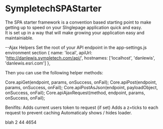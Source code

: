 SympletechSPAStarter
====================

The SPA starter framework is a convention based starting point to make getting up to speed on your SInglepage application quick and easy.  
It is set up in a way that will make growing your application easy and maintainiable.



--Ajax Helpers
Set the root of your API endpoint in the app-settings.js environment section
{
    name: 'local',
    apiUrl: 'http://danlewis.sympletech.com/api/',
    hostnames: ['localhost', 'danlewis', 'danlewis.esri.com']
},

Then you can use the following helper methods:

Core.apiGet(endpoint, params, onSuccess, onFail);
Core.apiPost(endpoint, params, onSuccess, onFail);
Core.apiPostAsJson(endpoint, payloadObject, onSuccess, onFail);
Core.apiAjaxRequest(method, endpoint, params, onSuccess, onFail);

Benifits:
Adds current users token to request (if set)
Adds a z=ticks to each request to prevent caching
Automaticaly shows / hides loader.

blah 2 44 4654 

